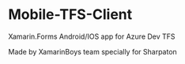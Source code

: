 # Mobile-TFS-Client
Xamarin.Forms Android/IOS app for Azure Dev TFS

Made by XamarinBoys team specially for Sharpaton
